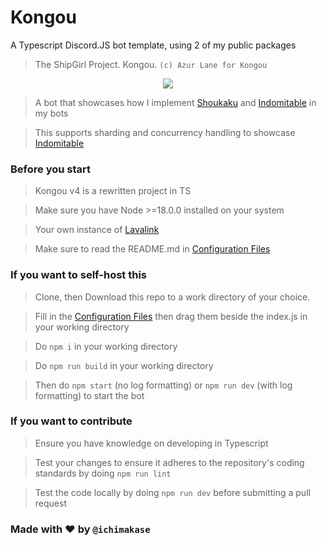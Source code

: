 # Kongou
A Typescript Discord.JS bot template, using 2 of my public packages

> The ShipGirl Project. Kongou. `(c) Azur Lane for Kongou`

<p align="center">
  <img src="https://azurlane.netojuu.com/images/thumb/a/ac/KongouSchoolWithoutBG.png/362px-KongouSchoolWithoutBG.png?20220326031043">
</p>


> A bot that showcases how I implement [Shoukaku](https://github.com/Deivu/Shoukaku) and [Indomitable](https://github.com/Deivu/Indomitable) in my bots

> This supports sharding and concurrency handling to showcase [Indomitable](https://github.com/Deivu/Indomitable)

### Before you start 

> Kongou v4 is a rewritten project in TS

> Make sure you have Node >=18.0.0 installed on your system

> Your own instance of [Lavalink](https://github.com/lavalink-devs/Lavalink)

> Make sure to read the README.md in [Configuration Files](https://github.com/Deivu/Kongou/tree/master/ConfigurationTemplates)

### If you want to self-host this

> Clone, then Download this repo to a work directory of your choice.

> Fill in the [Configuration Files](https://github.com/Deivu/Kongou/tree/master/ConfigurationTemplates) then drag them beside the index.js in your working directory

> Do `npm i` in your working directory
 
> Do `npm run build` in your working directory

> Then do `npm start` (no log formatting) or `npm run dev` (with log formatting) to start the bot

### If you want to contribute

> Ensure you have knowledge on developing in Typescript

> Test your changes to ensure it adheres to the repository's coding standards by doing `npm run lint`

> Test the code locally by doing `npm run dev` before submitting a pull request

### Made with ❤️ by `@ichimakase`
